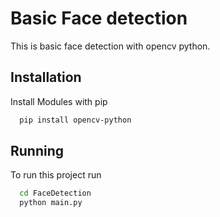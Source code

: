 
# Basic Face detection

This is basic face detection with opencv python.


## Installation

Install Modules with pip

```bash
  pip install opencv-python
```

## Running

To run this project run

```bash
  cd FaceDetection
  python main.py
```
